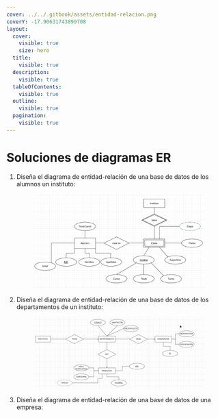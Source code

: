 ```yaml
---
cover: ../../.gitbook/assets/entidad-relacion.png
coverY: -17.90631743899708
layout:
  cover:
    visible: true
    size: hero
  title:
    visible: true
  description:
    visible: true
  tableOfContents:
    visible: true
  outline:
    visible: true
  pagination:
    visible: true
---
```


# Soluciones de diagramas ER

1.  Diseña el diagrama de entidad-relación de una base de datos de los alumnos un instituto:



    <figure><img src="../../.gitbook/assets/image.png" alt=""><figcaption></figcaption></figure>
2.  Diseña el diagrama de entidad-relación de una base de datos de los departamentos de un instituto:

    <figure><img src="../../.gitbook/assets/image (148).png" alt=""><figcaption></figcaption></figure>
3.  Diseña el diagrama de entidad-relación de una base de datos de una empresa:

